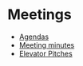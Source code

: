 # Meetings
- [Agendas](Agendas/README.md)
- [Meeting minutes](meetingMinutes/README.md)
- [Elevator Pitches](elevatorPitches.md)
